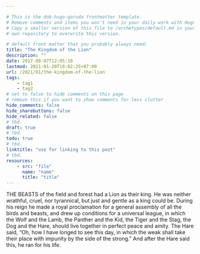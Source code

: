 ```yaml
---

# This is the dnb-hugo-garuda frontmatter template. 
# Remove comments and items you won't need in your daily work with Hugo.
# Copy a smaller version of this file to /archetypes/default.md in your
# own repository to overwrite this version.

# default front matter that you probably always need:
title: "The Kingdom of the Lion"
description: ""
date: 2017-08-07T12:05:18
lastmod: 2021-01-20T19:02:25+07:00
url: /2021/01/the-kingdom-of-the-lion
tags:
    - tag1
    - tag2
# set to false to hide comments on this page
# remove this if you want to show comments for less clutter
hide_comments: false
hide_sharebuttons: false
hide_related: false
# tbd.
draft: true
# tbd.
todo: true
# tbd.
linktitle: "use for linking to this post"
# tbd.
resources:
    - src: "file"
      name: "name"
      title: "title"
---
```

THE BEASTS of the field and forest had a Lion as their king. He was neither wrathful, cruel, nor tyrannical, but just and gentle as a king could be. During his reign he made a royal proclamation for a general assembly of all the birds and beasts, and drew up conditions for a universal league, in which the Wolf and the Lamb, the Panther and the Kid, the Tiger and the Stag, the Dog and the Hare, should live together in perfect peace and amity. The Hare said, “Oh, how I have longed to see this day, in which the weak shall take their place with impunity by the side of the strong.” And after the Hare said this, he ran for his life.
